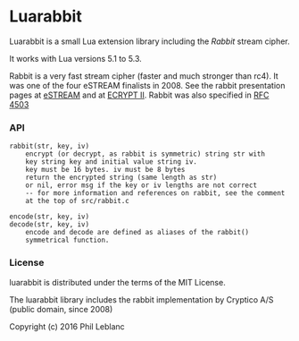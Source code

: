 # Luarabbit

Luarabbit is a small Lua extension library including the *Rabbit* stream cipher. 

It works with Lua versions 5.1 to 5.3.

Rabbit is a very fast stream cipher (faster and much stronger than rc4). It was one of the four eSTREAM finalists in 2008. See the rabbit presentation pages at [eSTREAM](http://www.ecrypt.eu.org/stream/rabbitpf.html) and at [ECRYPT II](http://www.ecrypt.eu.org/stream/e2-rabbit.html).  Rabbit was also specified in [RFC 4503](http://www.ietf.org/rfc/rfc4503.txt)

### API

```
rabbit(str, key, iv)
	encrypt (or decrypt, as rabbit is symmetric) string str with 
	key string key and initial value string iv.
	key must be 16 bytes. iv must be 8 bytes
	return the encrypted string (same length as str)
	or nil, error msg if the key or iv lengths are not correct
	-- for more information and references on rabbit, see the comment 
	at the top of src/rabbit.c

encode(str, key, iv)
decode(str, key, iv)
	encode and decode are defined as aliases of the rabbit() 
	symmetrical function.
```

### License

luarabbit is distributed under the terms of the MIT License. 

The luarabbit library includes the rabbit implementation by Cryptico A/S 
(public domain, since 2008)

Copyright (c) 2016  Phil Leblanc 


	





